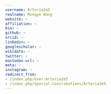 ```yaml
---
username: Artoria2e5
realname: Mingye Wang
website: ~
affiliation: ~
bio: ~
github: ~
orcid: ~
linkedin: ~
googlescholar: ~
wikidata: ~
twitter: ~
mastodon-url: ~
meta: ~
instagram: ~
redirect_from:
- /index.php/User:Artoria2e5
- /index.php/Special:Contributions/Artoria2e5
---
```

